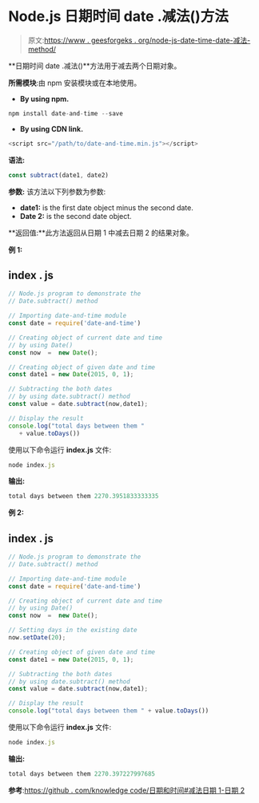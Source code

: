 # Node.js 日期时间 date .减法()方法

> 原文:[https://www . geesforgeks . org/node-js-date-time-date-减法-method/](https://www.geeksforgeeks.org/node-js-date-and-time-date-subtract-method/)

**日期时间 date .减法()**方法用于减去两个日期对象。

**所需模块**:由 npm 安装模块或在本地使用。

*   **By using npm.**

```js
npm install date-and-time --save
```

*   **By using CDN link.**

```js
<script src="/path/to/date-and-time.min.js"></script>
```

**语法:**

```js
const subtract(date1, date2)
```

**参数:** 该方法以下列参数为参数:

*   **date1:** is the first date object minus the second date.
*   **Date 2:** is the second date object.

**返回值:**此方法返回从日期 1 中减去日期 2 的结果对象。

**例 1:**

## index . js

```js
// Node.js program to demonstrate the  
// Date.subtract() method

// Importing date-and-time module
const date = require('date-and-time')

// Creating object of current date and time 
// by using Date() 
const now  =  new Date();

// Creating object of given date and time
const date1 = new Date(2015, 0, 1);

// Subtracting the both dates
// by using date.subtract() method
const value = date.subtract(now,date1);

// Display the result
console.log("total days between them " 
   + value.toDays())
```

使用以下命令运行 **index.js** 文件:

```js
node index.js
```

**输出:**

```js
total days between them 2270.3951833333335
```

**例 2:**

## index . js

```js
// Node.js program to demonstrate the  
// Date.subtract() method

// Importing date-and-time module
const date = require('date-and-time')

// Creating object of current date and time 
// by using Date() 
const now  =  new Date();

// Setting days in the existing date
now.setDate(20);

// Creating object of given date and time
const date1 = new Date(2015, 0, 1);

// Subtracting the both dates
// by using date.subtract() method
const value = date.subtract(now,date1);

// Display the result
console.log("total days between them " + value.toDays())
```

使用以下命令运行 **index.js** 文件:

```js
node index.js
```

**输出:**

```js
total days between them 2270.397227997685
```

**参考**:[https://github . com/knowledge code/日期和时间#减法日期 1-日期 2](https://github.com/knowledgecode/date-and-time#subtractdate1-date2)